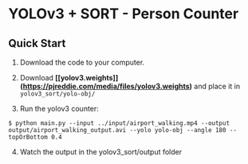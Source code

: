# YOLOv3 + SORT - Person Counter


## Quick Start

1. Download the code to your computer.
     
2. Download __[[yolov3.weights]] (https://pjreddie.com/media/files/yolov3.weights)__ and place it in `yolov3_sort/yolo-obj/`

3. Run the yolov3 counter:
```
$ python main.py --input ../input/airport_walking.mp4 --output output/airport_walking_output.avi --yolo yolo-obj --angle 180 --topOrBottom 0.4
```

4. Watch the output in the yolov3_sort/output folder

